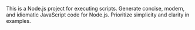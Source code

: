 <!-- Use this file to provide workspace-specific custom instructions to Copilot. For more details, visit https://code.visualstudio.com/docs/copilot/copilot-customization#_use-a-githubcopilotinstructionsmd-file -->

This is a Node.js project for executing scripts. Generate concise, modern, and idiomatic JavaScript code for Node.js. Prioritize simplicity and clarity in examples.
